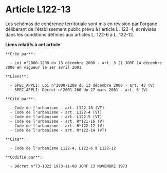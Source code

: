 # Article L122-13

Les schémas de cohérence territoriale sont mis en révision par l'organe délibérant de l'établissement public prévu à
l'article L. 122-4, et révisés dans les conditions définies aux articles L. 122-6 à L. 122-12.

**Liens relatifs à cet article**

	**Créé par**:

	  - Loi n°2000-1208 du 13 décembre 2000 - art. 3 () JORF 14 décembre 2000 en vigueur le 1er avril 2001

	**Liens**:

	  - SPEC_APPLI: Loi n°2000-1208 du 13 décembre 2000 - art. 43 (V)
	  - SPEC_APPLI: Décret n°2001-260 du 27 mars 2001 - art. 6 (V)

	**Cité par**:

	  - Code de l'urbanisme - art. L122-18 (VT)
	  - Code de l'urbanisme - art. L122-4 (VT)
	  - Code de l'urbanisme - art. L122-5 (VT)
	  - Code de l'urbanisme - art. R*121-16 (V)
	  - Code de l'urbanisme - art. R*122-12 (V)
	  - Code de l'urbanisme - art. R*122-14 (VT)

	**Cite**:

	  - Code de l'urbanisme L122-4, L122-6 à L122-12

	**Codifié par**:

	  - Décret n°73-1022 1973-11-08 JORF 13 NOVEMBRE 1973
